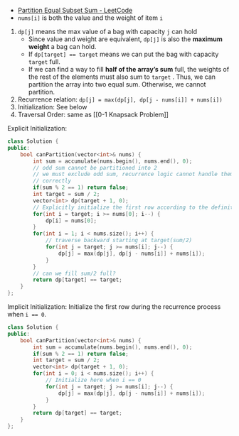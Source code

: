 - [Partition Equal Subset Sum - LeetCode](https://leetcode.com/problems/partition-equal-subset-sum/description/)
- `nums[i]` is both the value and the weight of item `i`

1. `dp[j]` means the max value of a bag with capacity `j` can hold
    - Since value and weight are equivalent, `dp[j]` is also the **maximum** **weight** a bag can hold.
    - If `dp[target] == target` means we can put the bag with capacity `target` full.
    - If we can find a way to fill **half of the array’s sum** full, the weights of the rest of the elements must also sum to `target` . Thus, we can partition the array into two equal sum. Otherwise, we cannot partition.
2. Recurrence relation: `dp[j] = max(dp[j], dp[j - nums[i]] + nums[i])`
3. Initialization: See below
4. Traversal Order: same as [[0-1 Knapsack Problem]]

Explicit Initialization:

```cpp
class Solution {
public:
    bool canPartition(vector<int>& nums) {
        int sum = accumulate(nums.begin(), nums.end(), 0);
        // odd sum cannot be partitioned into 2
        // we must exclude odd sum, recurrence logic cannot handle them
        // correctly
        if(sum % 2 == 1) return false;
        int target = sum / 2;
        vector<int> dp(target + 1, 0);
        // Explicitly initialize the first row according to the definition
        for(int i = target; i >= nums[0]; i--) {
            dp[i] = nums[0];
        }
        for(int i = 1; i < nums.size(); i++) {
            // traverse backward starting at target(sum/2)
            for(int j = target; j >= nums[i]; j--) {
                dp[j] = max(dp[j], dp[j - nums[i]] + nums[i]);
            }
        }
        // can we fill sum/2 full?
        return dp[target] == target;
    }
};
```

Implicit Initialization: Initialize the first row during the recurrence process when `i == 0`. 

```cpp
class Solution {
public:
    bool canPartition(vector<int>& nums) {
        int sum = accumulate(nums.begin(), nums.end(), 0);
        if(sum % 2 == 1) return false;
        int target = sum / 2;
        vector<int> dp(target + 1, 0);
        for(int i = 0; i < nums.size(); i++) {
			// Initialize here when i == 0
            for(int j = target; j >= nums[i]; j--) {
                dp[j] = max(dp[j], dp[j - nums[i]] + nums[i]);
            }
        }
        return dp[target] == target;
    }
};
```